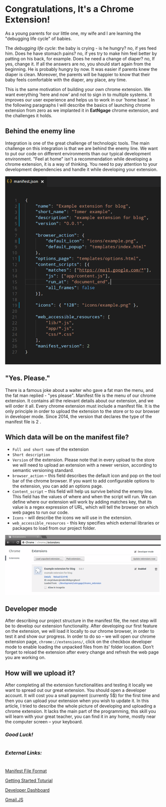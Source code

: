 # **Congratulations, It's a Chrome Extension!**
As a young parents for our little one, my wife and I are learning the "debugging life cycle" of
babies. 

The *debugging life cycle*: the baby is crying - is he hungry? no, if yes feed him. Does he have
stomach pains? no, if yes try to make him feel better by patting on his back, for example. Does
he need a change of diaper? no, If yes, change it. If all the answers are no, you should start
again from the beginning. He is probably hungry by now. It was easier if parents knew the
diaper is clean. Moreover, the parents will be happier to know that their baby feels comfortable
with the diaper, any place, any time. 

This is the same motivation of building your own chrome
extension. We want everything 'here and now' and not to sign in to multiple systems. It
improves our user experience and helps us to work in our 'home base'. In the following
paragraphs I will describe the basics of launching chrome extension from zero as we implanted
it in **EatNgage** chrome extension, and the challenges it holds.

## **Behind the enemy line** 

Integration is one of the great challenge of technologic tools. The main challenge on this
integration is that we are behind the enemy line. We want to put our code on different
environments than our typical development environment. "Feel at home" isn't a
recommendation while developing a chrome extension, it is a way of thinking. You need to pay
attention to your development dependencies and handle it while developing your extension.

![alt text](./extension_example.png "developer_mode") 



## **"Yes. Please."** 

There is a famous joke about a waiter who gave a fat man the menu, and the fat man replied -
"yes please". Manifest file is the menu of our chrome extension. It contains all the relevant
details about our extension, and we will order it all. Every chrome extension must include a
manifest file. It is the only principle in order to upload the extension to the store or to our
browser in developer mode.
Since 2014, the version that declares the type of the manifest file is 2 .



## **Which data will be on the manifest file?**

* `Full and short name` of the extension
* `Short description`
* `Version` of the extension.
Please note that in every upload to the store we will need to upload an extension with a newer
version, according to semantic versioning standard. 
* `browser_action` – this field describes the default icon and pop on the tool bar of the chrome
browser. If you want to add configurable options to the extension, you can add an options
page.
* `Content_script` – this field will help us survive behind the enemy line. This field has the values
of where and when the script will run. We can define where our extension will work by adding
matches key, that its value is a regex expression of URL, which will tell the browser on which
web pages to run our code.
* `Icons` - will describe the icons we will use in the extension.
* `web_accessible_resources` - this key specifies which external libraries or packages to load from
our project folder.


![alt text](./extensionpage.png "developer_mode") 

## **Developer mode**

After describing our project structure in the manifest file, the next step will be to develop our
extension functionality. After developing our first feature on the extension, we will load it
locally to our chrome browser, in order to test it and show our progress.
In order to do so – we will open our chrome extension page, `chrome://extensions/`, click on
the checkbox developer mode to enable loading the unpacked files from its' folder location.
Don’t forget to reload the extension after every change and refresh the web page you are
working on.

## **How will we upload it?**

After completing all the extension functionalities and testing it locally we want to spread out
our great extension.
You should open a developer account. It will cost you a small payment (currently 5$) for the
first time and then you can upload your extension when you wish to update it.
In this article, I tried to describe the whole picture of developing and uploading a chrome
extension. It lacks the main part of the programming, this skill you will learn with your great
teacher, you can find it in any home, mostly near the computer screen – your keyboard.




### ***Good Luck!***




# 
### ***External Links:*** 
# 

[Manifest File Format](https://developer.chrome.com/extensions/manifest)

[Getting Started Toturial](https://developer.chrome.com/extensions/getstarted)

[Developer Dashboard](https://accounts.google.com/signin/v2/sl/pwd?service=chromewebstore&continue=https%3A%2F%2Fchrome.google.com%2Fwebstore%2Fdeveloper%2Fdashboard%3Fhl%3Den-US&passive=3600&hl=en-US&authuser=0&flowName=GlifWebSignIn&flowEntry=ServiceLogin)

[Gmail.JS](https://github.com/KartikTalwar/gmail.js/tree/master)